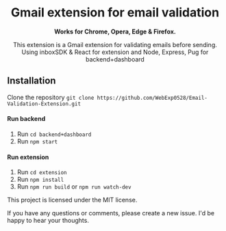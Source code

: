 <div align="center">
  <h1>
    Gmail extension for email validation
  </h1>

  <p>
    <strong>Works for Chrome, Opera, Edge & Firefox.</strong>
  </p>
  <p>
  This extension is a Gmail extension for validating emails before sending. Using inboxSDK & React for extension and Node, Express, Pug for backend+dashboard
  </p>
</div>

## Installation

Clone the repository `git clone https://github.com/WebExp0528/Email-Validation-Extension.git`

#### Run backend

1. Run `cd backend+dashboard`
2. Run `npm start`

#### Run extension

1. Run `cd extension`
2. Run `npm install`
3. Run `npm run build` or `npm run watch-dev`

This project is licensed under the MIT license.

If you have any questions or comments, please create a new issue. I'd be happy to hear your thoughts.
